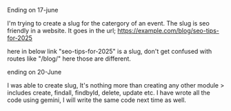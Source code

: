 Ending on 17-june

I'm trying to create a slug for the catergory of an event.
The slug is seo friendly in a website. 
It goes in the url;
https://example.com/blog/seo-tips-for-2025

here in below link "seo-tips-for-2025" is a slug, don't get confused with routes like "/blog/" here those are different.


ending on 20-June

I was able to create slug, 
It's nothing more than creating any other module > includes create, findall, findbyId, delete, update etc.
I have wrote all the code using gemini, I will write the same code next time as well.